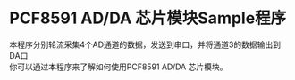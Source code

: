 # PCF8591 AD/DA 芯片模块Sample程序
本程序分别轮流采集4个AD通道的数据，发送到串口，并将通道3的数据输出到DA口 <br/>
你可以通过本程序来了解如何使用PCF8591 AD/DA 芯片模块。 <br/>